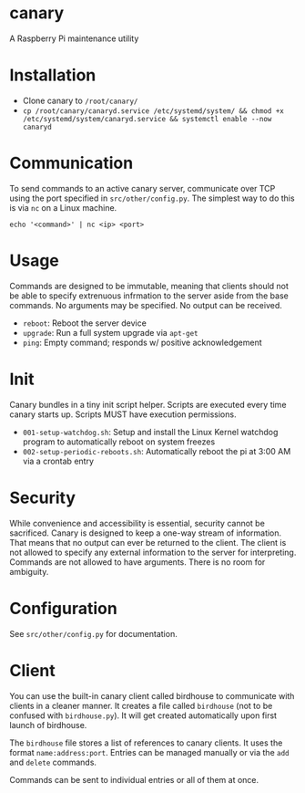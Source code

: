 # canary
A Raspberry Pi maintenance utility

# Installation
- Clone canary to `/root/canary/`
- `cp /root/canary/canaryd.service /etc/systemd/system/ && chmod +x /etc/systemd/system/canaryd.service && systemctl enable --now canaryd`

# Communication
To send commands to an active canary server, communicate over TCP using the port specified in `src/other/config.py`. The simplest way to do this is via `nc` on a Linux machine.

`echo '<command>' | nc <ip> <port>`

# Usage
Commands are designed to be immutable, meaning that clients should not be able to specify extrenuous infrmation to the server aside from the base commands. No arguments may be specified. No output can be received.

- `reboot`: Reboot the server device
- `upgrade`: Run a full system upgrade via `apt-get`
- `ping`: Empty command; responds w/ positive acknowledgement

# Init
Canary bundles in a tiny init script helper. Scripts are executed every time canary starts up. Scripts MUST have execution permissions.

- `001-setup-watchdog.sh`: Setup and install the Linux Kernel watchdog program to automatically reboot on system freezes
- `002-setup-periodic-reboots.sh`: Automatically reboot the pi at 3:00 AM via a crontab entry

# Security
While convenience and accessibility is essential, security cannot be sacrificed. Canary is designed to keep a one-way stream of information. That means that no output can ever be returned to the client. The client is not allowed to specify any external information to the server for interpreting. Commands are not allowed to have arguments. There is no room for ambiguity.

# Configuration
See `src/other/config.py` for documentation.

# Client
You can use the built-in canary client called birdhouse to communicate with clients in a cleaner manner. It creates a file called `birdhouse` (not to be confused with `birdhouse.py`). It will get created automatically upon first launch of birdhouse.

The `birdhouse` file stores a list of references to canary clients. It uses the format `name:address:port`. Entries can be managed manually or via the `add` and `delete` commands.

Commands can be sent to individual entries or all of them at once.
